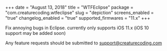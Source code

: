 +++
date = "August 13, 2018"
title = "WTFEclipse"
package = "com.creaturecoding.wtfeclipse"
slug = "depiction"
screens_enabled = "true"
changelog_enabled = "true"
supported_firmwares = "11.x"
+++

Fix annoying bugs in Eclipse. currently only supports iOS 11.x (iOS 10 support may be added soon)

Any feature requests should be submitted to [support@creaturecoding.com](mailto:support@creaturecoding.com)